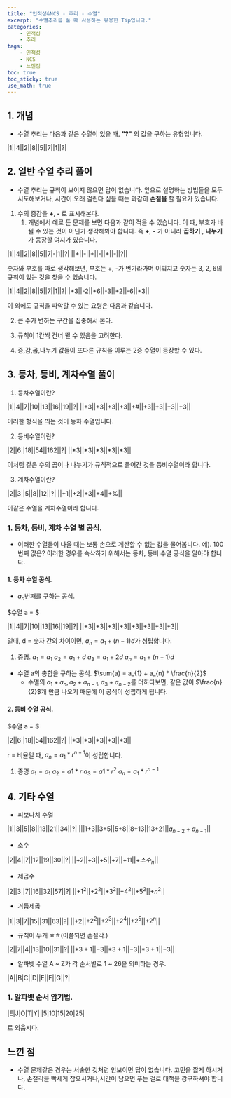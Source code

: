 ```yaml
---
title: "인적성&NCS - 추리 - 수열"
excerpt: "수열추리를 풀 때 사용하는 유용한 Tip입니다."
categories:
    - 인적성
    - 추리
tags:
    - 인적성
    - NCS
    - 느낀점
toc: true
toc_sticky: true
use_math: true
---
```


## 1. 개념
* 수열 추리는 다음과 같은 수열이 있을 때, **"?"** 의 값을 구하는 유형입니다.

|1||4||2||8||5||7||1||?|

## 2. 일반 수열 추리 풀이
* 수열 추리는 규칙이 보이지 않으면 답이 없습니다. 앞으로 설명하는 방법들을 모두 시도해보거나, 시간이 오래 걸린다 싶을 때는 과감히 **손절을** 할 필요가 있습니다.

1. 수의 증감을 **+**, **-** 로 표시해본다.
    1. 개념에서 예로 든 문제를 보면 다음과 같이 적을 수 있습니다.
    이 때, 부호가 바뀔 수 있는 것이 아닌가 생각해봐야 합니다. 즉 **+**, **-** 가 아니라 **곱하기** , **나누기** 가 등장할 여지가 있습니다. 

|1||4||2||8||5||7|-|1||?|
||+||-||+||-||+||-||?||

숫자와 부호를 따로 생각해보면, 
부호는 +, -가 번가라가며 이뤄지고
숫자는 3, 2, 6의 규칙이 있는 것을 찾을 수 있습니다.

|1||4||2||8||5||7||1||?|
|+3||-2||+6||-3||+2||-6||+3||

이 외에도 규칙을 파악할 수 있는 요령은 다음과 같습니다.

2. 큰 수가 변하는 구간을 집중해서 본다.

3. 규칙이 1칸씩 건너 뛸 수 있음을 고려한다.
4. 증,감,곱,나누기 값들이 또다른 규칙을 이루는 2중 수열이 등장할 수 있다.

## 3. 등차, 등비, 계차수열 풀이

1. 등차수열이란?

|1||4||7||10||13||16||19||?|
||+3||+3||+3||+3||+#||+3||+3||+3||+3||

이러한 형식을 띄는 것이 등차 수열입니다.

2. 등비수열이란?

|2||6||18||54||162||?|
||$*3$||$*3$||$*3$||$*3$||$*3$||

이처럼 같은 수의 곱이나 나누기가 규칙적으로 들어간 것을 등비수열이라 합니다.

3. 계차수열이란?

|2||3||5||8||12||?|
||+1||+2||+3||+4||+%||

이같은 수열을 계차수열이라 합니다.

### 1. 등차, 등비, 계차 수열 별 공식.
* 이러한 수열들이 나올 때는 보통 손으로 계산할 수 없는 값을 물어봅니다.
예). 100번째 값은?
이러한 경우를 슥삭하기 위해서는 등차, 등비 수열 공식을 알아야 합니다.


#### 1. 등차 수열 공식.

* $a_{n}$번째를 구하는 공식. 

$수열 a = $

|1||4||7||10||13||16||19||?|
||+3||+3||+3||+3||+3||+3||+3||+3||

일때, 
d = 숫자 간의 차이이면,
$a_{n} = a_{1} + (n-1)d$가 성립합니다.

1. 증명.
$a_{1} = a_{1}$
$a_{2} = a_{1} + d$
$a_{3} = a_{1} + 2d$
$a_{n} = a_{1} + (n-1)d$

* 수열 a의 총합을 구하는 공식.
$\sum{a} = a_{1} + a_{n} * \frac{n}{2}$
    * 수열의 $a_{1} + a_{n}, a_{2} + a_{n-1}, a_{3} + a_{n-2}$를 더하다보면, 같은 값이 $\frac{n}{2}$개 만큼 나오기 때문에 이 공식이 성립하게 됩니다. 

#### 2. 등비 수열 공식.

$수열 a = $


|2||6||18||54||162||?|
||$*3$||$*3$||$*3$||$*3$||$*3$||

r = 비율일 때,
$a_{n} = a_{1} * r^{n-1}$이 성립합니다.

1. 증명
$a_{1} = a_{1}$
$a_{2}=a{1}*r$
$a_{3} = a{1}*r^{2}$
$a_{n} = a_{1} * r^{n-1}$

## 4. 기타 수열

* 피보나치 수열

|1||3||5||8||13||21||34||?|
|||1+3||3+5||5+8||8+13||13+21||$a_{n-2}+a_{n-1}$||

* 소수

|2||4||7||12||19||30||?|
||+2||+3||+5||+7||+11||$+소수_{n}$||

* 제곱수

|2||3||7||16||32||57||?|
||$+1^2$||$+2^2$||$+3^2$||$+4^2$||$+5^2$||$+n^{2}$||

* 거듭제곱

|1||3||7||15||31||63||?|
||+2||$+2^2$||$+2^3$||$+2^4$||$+2^5$||$+2^{n}$||

* 규칙이 두개 ㅎㅎ(이쯤되면 손절각.)

|2||7||4||13||10||31||?|
||$*3+1$||$-3$||$*3+1$||$-3$||$*3+1$||$-3$||

* 알파벳 수열
A ~ Z가 각 순서별로 1 ~ 26을 의미하는 경우.

|A||B|C||D||E||F||G||?|

### 1. 알파벳 순서 암기법.
|E|J|O|T|Y|
|5|10|15|20|25|

로 외웁시다. 

## 느낀 점
* 수열 문제같은 경우는 서술한 것처럼 안보이면 답이 없습니다. 고민을 짧게 하시거나, 손절각을 빡세게 잡으시거나,시간이 남으면 푸는 걸로 대책을 강구하셔야 합니다.